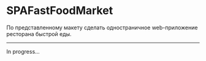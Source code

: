 # SPAFastFoodMarket
По представленному макету сделать одностраничное web-приложение ресторана быстрой еды. 
____
In progress...
